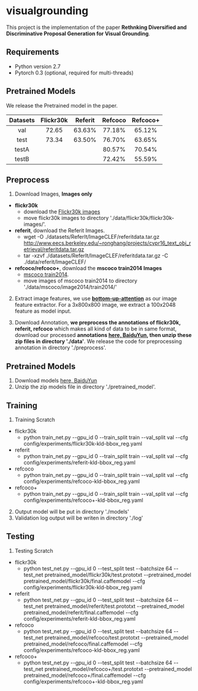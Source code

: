 # visualgrounding

This project is the implementation of the paper **Rethnking Diversified and Discriminative Proposal Generation for Visual Grounding**.

## Requirements
- Python version 2.7
- Pytorch 0.3 (optional, required for multi-threads)

## Pretrained Models

We release the Pretrained model in the paper. 

|   Datasets    | Flickr30k | Referit | Refcoco  | Refcoco+ |
|:-----------------:|:-----------------:|:-----------------:|:-----------------:|:-----------------:|
| val   | 72.65   | 63.63%  | 77.18%  | 65.12%  |
| test  | 73.34   | 63.50%  | 76.70%  | 63.65%  |
| testA |         |         | 80.57%  | 70.54%  |
| testB |         |         | 72.42%  | 55.59%  |

## Preprocess
1. Download Images, **Images only**
  - **flickr30k** 
    - download the [Flickr30k images](https://drive.google.com/file/d/0B_PL6p-5reUAZEM4MmRQQ2VVSlk/view?usp=sharing)
    - move flickr30k images to directory './data/flickr30k/flickr30k-images/'.
  - **referit**, download the Referit Images.
    - wget -O ./datasets/ReferIt/ImageCLEF/referitdata.tar.gz http://www.eecs.berkeley.edu/~ronghang/projects/cvpr16_text_obj_retrieval/referitdata.tar.gz
    - tar -xzvf ./datasets/ReferIt/ImageCLEF/referitdata.tar.gz -C ./data/referit/ImageCLEF/
  - **refcoco/refcoco+**, download the **mscoco train2014 Images**
    - [mscoco train2014](http://images.cocodataset.org/zips/train2014.zip).
    - move images of mscoco train2014 to directory './data/mscoco/image2014/train2014/'

2. Extract image features, we use [**bottom-up-attention**](https://github.com/peteanderson80/bottom-up-attention) as our image feature extractor. For a 3x800x800 image, we extract a 100x2048 feature as model input.

3. Download Annotation, **we preprocess the annotations of flickr30k, referit, refcoco** which makes all kind of data to be in same format, download our processed **annotations [here, BaiduYun](https://pan.baidu.com/s/1Qd2O9Zp5OzaGqPhEENCA2A), then unzip these zip files in directory './data'**. We release the code for preprocessing annotation in directory './preprocess'.


## Pretrained Models
1. Download models [here, BaiduYun](https://pan.baidu.com/s/1QiLu28UoOePCHe2W_2gNVA)
2. Unzip the zip models file in directory './pretrained_model'.

## Training
1. Training Scratch
  - flickr30k
    - python train_net.py --gpu_id 0 --train_split train --val_split val --cfg config/experiments/flickr30k-kld-bbox_reg.yaml
  - referit
    - python train_net.py --gpu_id 0 --train_split train --val_split val --cfg config/experiments/referit-kld-bbox_reg.yaml
  - refcoco
    - python train_net.py --gpu_id 0 --train_split train --val_split val --cfg config/experiments/refcoco-kld-bbox_reg.yaml
  - refcoco+
    - python train_net.py --gpu_id 0 --train_split train --val_split val --cfg config/experiments/refcoco+-kld-bbox_reg.yaml
2. Output model will be put in directory './models'
3. Validation log output will be writen in directory './log'

## Testing
1. Testing Scratch
  - flickr30k
    - python test_net.py --gpu_id 0 --test_split test --batchsize 64 --test_net pretrained_model/flickr30k/test.prototxt --pretrained_model pretrained_model/flickr30k/final.caffemodel --cfg config/experiments/flickr30k-kld-bbox_reg.yaml
  - referit
    - python test_net.py --gpu_id 0 --test_split test --batchsize 64 --test_net pretrained_model/referit/test.prototxt --pretrained_model pretrained_model/referit/final.caffemodel --cfg config/experiments/referit-kld-bbox_reg.yaml
  - refcoco
    - python test_net.py --gpu_id 0 --test_split test --batchsize 64 --test_net pretrained_model/refcoco/test.prototxt --pretrained_model pretrained_model/refcoco/final.caffemodel --cfg config/experiments/refcoco-kld-bbox_reg.yaml
  - refcoco+
    - python test_net.py --gpu_id 0 --test_split test --batchsize 64 --test_net pretrained_model/refcoco+/test.prototxt --pretrained_model pretrained_model/refcoco+/final.caffemodel --cfg config/experiments/refcoco+-kld-bbox_reg.yaml
